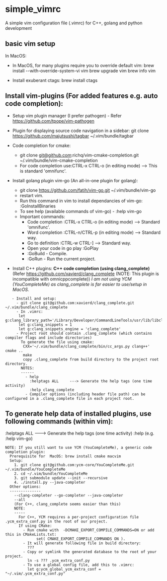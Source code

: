 # simple_vimrc
A simple vim configuration file (.vimrc) for C++, golang and python development

## basic vim setup
In MacOS:
  - In MacOS, for many plugins require you to override default vim:
    brew install --with-override-system-vi vim
    brew upgrade vim
    brew info vim

  - Install exuberant ctags: brew install ctags

## Install vim-plugins (For added features e.g. auto code completion):
  - Setup vim plugin manager (I prefer pathogen) - Refer https://github.com/tpope/vim-pathogen

  - Plugin for displaying source code navigation in a sidebar:
    git clone https://github.com/majutsushi/tagbar ~/.vim/bundle/tagbar

  - Code completion for cmake:
    - git clone git@github.com:richq/vim-cmake-completion.git ~/.vim/bundle/vim-cmake-completion
    - For code completion use:CTRL-x CTRL-o (in editing mode)  --> This is standard 'omnifunc'.

  - Install golang plugin vim-go (An all-in-one plugin for golang):
      - git clone https://github.com/fatih/vim-go.git ~/.vim/bundle/vim-go
      - restart vim.
      - Run this command in vim to install dependancies of vim-go:
        :GoInstallBinaries
      - To see help (available commands of vim-go) - :help vim-go
      - Important commands:
          - Code completion   :CTRL-x CTRL-o (in editing mode)  --> Standard 'omnifunc'.
          - Word completion   :CTRL-n/CTRL-p (in editing mode)  --> Standard way.
          - Go to definition  :CTRL-w CTRL-]                    --> Standard way.
          - Open your code in go play :GoPlay
          - :GoBuild  - Compile.
          - :GoRun    - Run the current project.


  - Install C++ plugins:
    **C++ code completion (using clang_complete)**
    (Refer https://github.com/xavierd/clang_complete (NOTE: This plugin is incompatible with omnicppcomplete))
    *I am not using YCM (YouCompleteMe) as clang_complete is far easier to use/setup in MacOS.*
 ```
    - Install and setup:
      - git clone git@github.com:xavierd/clang_complete.git ~/.vim/bundle/clang_complete
      - In .vimrc:
       let g:clang_library_path='/Library/Developer/CommandLineTools/usr/lib/libclang.dylib'
       let g:clang_snippets = 1
       let g:clang_snippets_engine = 'clang_complete'
      - Project root should contain .clang_complete (which contains compiler flags and include directories)
        To generate the file using cmake:
         CXX='~/.vim/bundle/clang_complete/bin/cc_args.py clang++' cmake ..
         make
         copy .clang_complete from build directory to the project root directory.
        NOTES:
        ------
          - help
            :helptags ALL     ---> Generate the help tags (one time activity)
            :help clang_complete
          - Compiler options (including header file path) can be configured in a .clang_complete file in each project root.
```
## To generate help data of installed plugins, use following commands (within vim):
  :helptags ALL     ---> Generate the help tags (one time activity)
  :help <plugin-name> (e.g. :help vim-go)

```
NOTE: If you still want to use YCM (YouCompleteMe), a generic code completion plugin:
  Prerequisite for  MacOS: brew install cmake macvim
  Setup:
    1. git clone git@github.com:ycm-core/YouCompleteMe.git ~/.vim/bundle/YouCompleteMe
    2. cd ~/.vim/bundle/YouCompleteMe
    3. git submodule update --init --recursive
    4. ./install.py --java-completer
  Other options:
  --------------
    --clang-completer --go-completer --java-completer
    --all
    (For C++, clang_complete seems easier than this)
    NOTE:
    -----
      For C++, YCM requires a per-project configuration file .ycm_extra_conf.py in the root of our project.
      If using CMake:
        - Run cmake with  -DCMAKE_EXPORT_COMPILE_COMMANDS=ON or add this in CMakeLists.txt:
              set( CMAKE_EXPORT_COMPILE_COMMANDS ON ).
        - It will generate following file in build directory:
          ???
        - Copy or symlink the generated database to the root of your project.
          ln -s ??? .ycm_extra_conf.py
        - To use a global config file, add this to .vimrc:
          let g:ycm_global_ycm_extra_conf = "~/.vim/.ycm_extra_conf.py"
```                                                                                                                           

